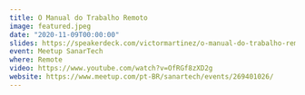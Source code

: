 ```yaml
---
title: O Manual do Trabalho Remoto
image: featured.jpeg
date: "2020-11-09T00:00:00"
slides: https://speakerdeck.com/victormartinez/o-manual-do-trabalho-remoto
event: Meetup SanarTech
where: Remote
video: https://www.youtube.com/watch?v=OfRGf8zXD2g
website: https://www.meetup.com/pt-BR/sanartech/events/269401026/
---
```

